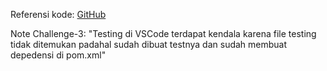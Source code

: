 Referensi kode: [GitHub](https://github.com/lckmnzans/F-BJV24001115-synrgy7-luk-binfood-ch3/tree/main)

Note Challenge-3: "Testing di VSCode terdapat kendala karena file testing tidak ditemukan padahal sudah dibuat testnya dan sudah membuat depedensi di pom.xml" 